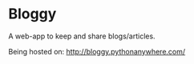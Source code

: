 # Bloggy
A web-app to keep and share blogs/articles.

Being hosted on: http://bloggy.pythonanywhere.com/
